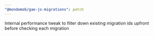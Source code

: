 ```yaml
---
"@mondomob/gae-js-migrations": patch
---
```


Internal performance tweak to filter down existing migration ids upfront before checking each migration
